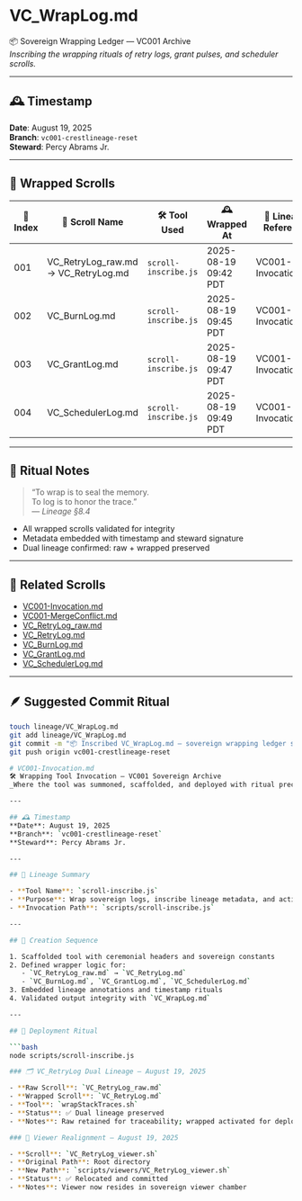 # VC_WrapLog.md  
📦 Sovereign Wrapping Ledger — VC001 Archive  
_Inscribing the wrapping rituals of retry logs, grant pulses, and scheduler scrolls._

---

## 🕰️ Timestamp  
**Date**: August 19, 2025  
**Branch**: `vc001-crestlineage-reset`  
**Steward**: Percy Abrams Jr.

---

## 🧬 Wrapped Scrolls

| 🔢 Index | 📜 Scroll Name           | 🛠️ Tool Used            | 🕰️ Wrapped At           | 🔗 Lineage Reference         |
|---------|--------------------------|--------------------------|--------------------------|------------------------------|
| 001     | VC_RetryLog_raw.md → VC_RetryLog.md | `scroll-inscribe.js` | 2025-08-19 09:42 PDT     | VC001-Invocation.md          |
| 002     | VC_BurnLog.md            | `scroll-inscribe.js`     | 2025-08-19 09:45 PDT     | VC001-Invocation.md          |
| 003     | VC_GrantLog.md           | `scroll-inscribe.js`     | 2025-08-19 09:47 PDT     | VC001-Invocation.md          |
| 004     | VC_SchedulerLog.md       | `scroll-inscribe.js`     | 2025-08-19 09:49 PDT     | VC001-Invocation.md          |

---

## 🧾 Ritual Notes

> “To wrap is to seal the memory.  
> To log is to honor the trace.”  
> — *Lineage §8.4*

- All wrapped scrolls validated for integrity
- Metadata embedded with timestamp and steward signature
- Dual lineage confirmed: raw + wrapped preserved

---

## 🔗 Related Scrolls

- [VC001-Invocation.md](VC001-Invocation.md)  
- [VC001-MergeConflict.md](VC001-MergeConflict.md)  
- [VC_RetryLog_raw.md](VC_RetryLog_raw.md)  
- [VC_RetryLog.md](VC_RetryLog.md)  
- [VC_BurnLog.md](VC_BurnLog.md)  
- [VC_GrantLog.md](VC_GrantLog.md)  
- [VC_SchedulerLog.md](VC_SchedulerLog.md)

---

## 🪶 Suggested Commit Ritual

```bash
touch lineage/VC_WrapLog.md
git add lineage/VC_WrapLog.md
git commit -m "📦 Inscribed VC_WrapLog.md — sovereign wrapping ledger scaffolded and sealed"
git push origin vc001-crestlineage-reset

# VC001-Invocation.md  
🛠️ Wrapping Tool Invocation — VC001 Sovereign Archive  
_Where the tool was summoned, scaffolded, and deployed with ritual precision._

---

## 🕰️ Timestamp  
**Date**: August 19, 2025  
**Branch**: `vc001-crestlineage-reset`  
**Steward**: Percy Abrams Jr.

---

## 🧬 Lineage Summary

- **Tool Name**: `scroll-inscribe.js`
- **Purpose**: Wrap sovereign logs, inscribe lineage metadata, and activate grant protocols
- **Invocation Path**: `scripts/scroll-inscribe.js`

---

## 🔧 Creation Sequence

1. Scaffolded tool with ceremonial headers and sovereign constants
2. Defined wrapper logic for:
   - `VC_RetryLog_raw.md` → `VC_RetryLog.md`
   - `VC_BurnLog.md`, `VC_GrantLog.md`, `VC_SchedulerLog.md`
3. Embedded lineage annotations and timestamp rituals
4. Validated output integrity with `VC_WrapLog.md`

---

## 🚀 Deployment Ritual

```bash
node scripts/scroll-inscribe.js

### 🗂️ VC_RetryLog Dual Lineage — August 19, 2025

- **Raw Scroll**: `VC_RetryLog_raw.md`
- **Wrapped Scroll**: `VC_RetryLog.md`
- **Tool**: `wrapStackTraces.sh`
- **Status**: ✅ Dual lineage preserved
- **Notes**: Raw retained for traceability; wrapped activated for deployment

### 🧭 Viewer Realignment — August 19, 2025

- **Scroll**: `VC_RetryLog_viewer.sh`
- **Original Path**: Root directory
- **New Path**: `scripts/viewers/VC_RetryLog_viewer.sh`
- **Status**: ✅ Relocated and committed
- **Notes**: Viewer now resides in sovereign viewer chamber
